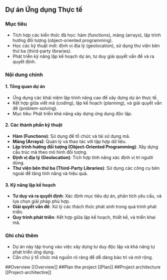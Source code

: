 ## Dự án Ứng dụng Thực tế

### Mục tiêu

- Tích hợp các kiến thức đã học: hàm (functions), mảng (arrays), lập trình hướng đối tượng (object-oriented programming).
- Học các kỹ thuật mới: định vị địa lý (geolocation), sử dụng thư viện bên thứ ba (third-party libraries).
- Phát triển kỹ năng lập kế hoạch dự án, tư duy giải quyết vấn đề và ra quyết định.

### Nội dung chính

#### 1. Tổng quan dự án

- Ứng dụng các khái niệm lập trình nâng cao để xây dựng dự án thực tế.
- Kết hợp giữa viết mã (coding), lập kế hoạch (planning), và giải quyết vấn đề (problem-solving).
- Mục tiêu: Phát triển khả năng xây dựng ứng dụng độc lập.

#### 2. Các thành phần kỹ thuật

- **Hàm (Functions)**: Sử dụng để tổ chức và tái sử dụng mã.
- **Mảng (Arrays)**: Quản lý và thao tác với tập hợp dữ liệu.
- **Lập trình hướng đối tượng (Object-Oriented Programming)**: Xây dựng cấu trúc mã theo mô hình đối tượng.
- **Định vị địa lý (Geolocation)**: Tích hợp tính năng xác định vị trí người dùng.
- **Thư viện bên thứ ba (Third-Party Libraries)**: Sử dụng các công cụ bên ngoài để tăng tính năng và hiệu quả.

#### 3. Kỹ năng lập kế hoạch

- **Tư duy và ra quyết định**: Xác định mục tiêu dự án, phân tích yêu cầu, và lựa chọn giải pháp phù hợp.
- **Giải quyết vấn đề**: Xử lý các thách thức phát sinh trong quá trình phát triển.
- **Quy trình phát triển**: Kết hợp giữa lập kế hoạch, thiết kế, và triển khai mã.

### Ghi chú thêm

- Dự án này tập trung vào việc xây dựng tư duy độc lập và khả năng tự phát triển ứng dụng.
- Cần chú ý tổ chức mã nguồn rõ ràng để dễ dàng bảo trì và mở rộng.

##Overview [[Overview]]
##Plan the project [[Plan]]
##Project architecture [[Project-architectire]]
